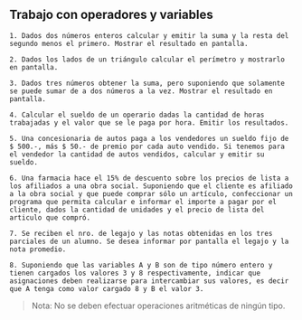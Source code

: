 ## Trabajo con operadores y variables

    1. Dados dos números enteros calcular y emitir la suma y la resta del segundo menos el primero. Mostrar el resultado en pantalla.

    2. Dados los lados de un triángulo calcular el perímetro y mostrarlo en pantalla.

    3. Dados tres números obtener la suma, pero suponiendo que solamente se puede sumar de a dos números a la vez. Mostrar el resultado en pantalla.

    4. Calcular el sueldo de un operario dadas la cantidad de horas trabajadas y el valor que se le paga por hora. Emitir los resultados.

    5. Una concesionaria de autos paga a los vendedores un sueldo fijo de $ 500.-, más $ 50.- de premio por cada auto vendido. Si tenemos para el vendedor la cantidad de autos vendidos, calcular y emitir su sueldo.

    6. Una farmacia hace el 15% de descuento sobre los precios de lista a los afiliados a una obra social. Suponiendo que el cliente es afiliado a la obra social y que puede comprar sólo un artículo, confeccionar un programa que permita calcular e informar el importe a pagar por el cliente, dados la cantidad de unidades y el precio de lista del articulo que compró.

    7. Se reciben el nro. de legajo y las notas obtenidas en los tres parciales de un alumno. Se desea informar por pantalla el legajo y la nota promedio.

    8. Suponiendo que las variables A y B son de tipo número entero y tienen cargados los valores 3 y 8 respectivamente, indicar que asignaciones deben realizarse para intercambiar sus valores, es decir que A tenga como valor cargado 8 y B el valor 3.

> Nota: No se deben efectuar operaciones aritméticas de ningún tipo.
